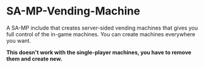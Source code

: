 SA-MP-Vending-Machine
=====================

A SA-MP include that creates server-sided vending machines that gives you full control of the in-game machines. You can create machines everywhere you want.

**This doesn't work with the single-player machines, you have to remove them and create new.**
